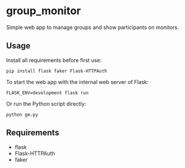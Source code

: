 # group_monitor
Simple web app to manage groups and show participants on monitors.

## Usage
Install all requirements before first use:

    pip install flask faker Flask-HTTPAuth

To start the web app with the internal web server of Flask:

    FLASK_ENV=development flask run

Or run the Python script directly:

    python gm.py

## Requirements
* flask
* Flask-HTTPAuth
* faker
